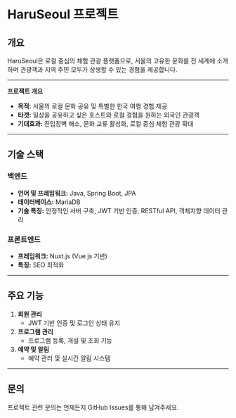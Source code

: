 # HaruSeoul 프로젝트

## 개요

HaruSeoul은 로컬 중심의 체험 관광 플랫폼으로, 서울의 고유한 문화를 전 세계에 소개하며 관광객과 지역 주민 모두가 상생할 수 있는 경험을 제공합니다.

---

**프로젝트 개요**
   - **목적:** 서울의 로컬 문화 공유 및 특별한 한국 여행 경험 제공
   - **타겟:** 일상을 공유하고 싶은 호스트와 로컬 경험을 원하는 외국인 관광객
   - **기대효과:** 진입장벽 해소, 문화 교류 활성화, 로컬 중심 체험 관광 확대

---

## 기술 스택

### 백엔드
- **언어 및 프레임워크:** Java, Spring Boot, JPA
- **데이터베이스:** MariaDB
- **기술 특징:** 안정적인 서버 구축, JWT 기반 인증, RESTful API, 객체지향 데이터 관리

### 프론트엔드
- **프레임워크:** Nuxt.js (Vue.js 기반)
- **특징:** SEO 최적화

---

## 주요 기능

1. **회원 관리**
   - JWT 기반 인증 및 로그인 상태 유지
2. **프로그램 관리**
   - 프로그램 등록, 개설 및 조회 기능
3. **예약 및 알림**
   - 예약 관리 및 실시간 알림 시스템

---


## 문의

프로젝트 관련 문의는 언제든지 GitHub Issues를 통해 남겨주세요.
